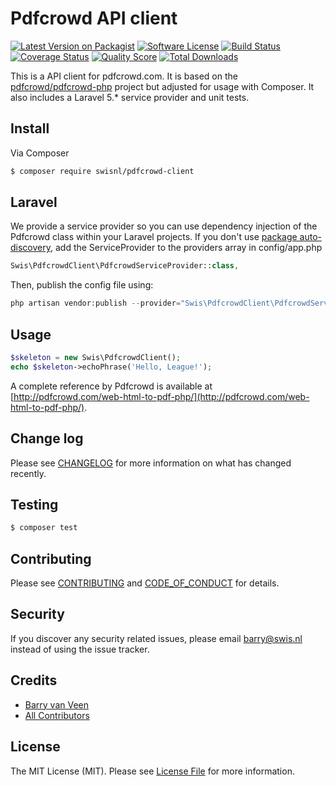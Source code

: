 # Pdfcrowd API client

[![Latest Version on Packagist][ico-version]][link-packagist]
[![Software License][ico-license]](LICENSE.md)
[![Build Status][ico-travis]][link-travis]
[![Coverage Status][ico-scrutinizer]][link-scrutinizer]
[![Quality Score][ico-code-quality]][link-code-quality]
[![Total Downloads][ico-downloads]][link-downloads]

This is a API client for pdfcrowd.com. It is based on the [pdfcrowd/pdfcrowd-php](https://github.com/pdfcrowd/pdfcrowd-php) project but adjusted for usage with Composer. It also includes a Laravel 5.* service provider and unit tests.

## Install

Via Composer

``` bash
$ composer require swisnl/pdfcrowd-client
```

## Laravel

We provide a service provider so you can use dependency injection of the Pdfcrowd class within your Laravel projects. If you don't use [package auto-discovery](https://laravel-news.com/package-auto-discovery), add the ServiceProvider to the providers array in config/app.php

```php 
Swis\PdfcrowdClient\PdfcrowdServiceProvider::class,
```

Then, publish the config file using:

```php
php artisan vendor:publish --provider="Swis\PdfcrowdClient\PdfcrowdServiceProvider"
```

## Usage

``` php
$skeleton = new Swis\PdfcrowdClient();
echo $skeleton->echoPhrase('Hello, League!');
```

A complete reference by Pdfcrowd is available at [http://pdfcrowd.com/web-html-to-pdf-php/](http://pdfcrowd.com/web-html-to-pdf-php/).

## Change log

Please see [CHANGELOG](CHANGELOG.md) for more information on what has changed recently.

## Testing

``` bash
$ composer test
```

## Contributing

Please see [CONTRIBUTING](CONTRIBUTING.md) and [CODE_OF_CONDUCT](CODE_OF_CONDUCT.md) for details.

## Security

If you discover any security related issues, please email barry@swis.nl instead of using the issue tracker.

## Credits

- [Barry van Veen][link-author]
- [All Contributors][link-contributors]

## License

The MIT License (MIT). Please see [License File](LICENSE.md) for more information.

[ico-version]: https://img.shields.io/packagist/v/swisnl/pdfcrowd-client.svg?style=flat-square
[ico-license]: https://img.shields.io/badge/license-MIT-brightgreen.svg?style=flat-square
[ico-travis]: https://img.shields.io/travis/swisnl/pdfcrowd-client/master.svg?style=flat-square
[ico-scrutinizer]: https://img.shields.io/scrutinizer/coverage/g/swisnl/pdfcrowd-client.svg?style=flat-square
[ico-code-quality]: https://img.shields.io/scrutinizer/g/swisnl/pdfcrowd-client.svg?style=flat-square
[ico-downloads]: https://img.shields.io/packagist/dt/swisnl/pdfcrowd-client.svg?style=flat-square

[link-packagist]: https://packagist.org/packages/swisnl/pdfcrowd-client
[link-travis]: https://travis-ci.org/swisnl/pdfcrowd-client
[link-scrutinizer]: https://scrutinizer-ci.com/g/swisnl/pdfcrowd-client/code-structure
[link-code-quality]: https://scrutinizer-ci.com/g/swisnl/pdfcrowd-client
[link-downloads]: https://packagist.org/packages/swisnl/pdfcrowd-client
[link-author]: https://github.com/swisnl
[link-contributors]: ../../contributors
